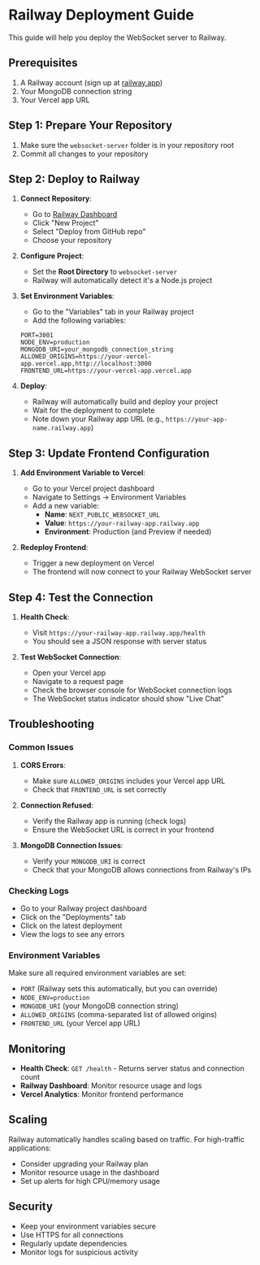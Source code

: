 # Railway Deployment Guide

This guide will help you deploy the WebSocket server to Railway.

## Prerequisites

1. A Railway account (sign up at [railway.app](https://railway.app))
2. Your MongoDB connection string
3. Your Vercel app URL

## Step 1: Prepare Your Repository

1. Make sure the `websocket-server` folder is in your repository root
2. Commit all changes to your repository

## Step 2: Deploy to Railway

1. **Connect Repository**:
   - Go to [Railway Dashboard](https://railway.app/dashboard)
   - Click "New Project"
   - Select "Deploy from GitHub repo"
   - Choose your repository

2. **Configure Project**:
   - Set the **Root Directory** to `websocket-server`
   - Railway will automatically detect it's a Node.js project

3. **Set Environment Variables**:
   - Go to the "Variables" tab in your Railway project
   - Add the following variables:

   ```
   PORT=3001
   NODE_ENV=production
   MONGODB_URI=your_mongodb_connection_string
   ALLOWED_ORIGINS=https://your-vercel-app.vercel.app,http://localhost:3000
   FRONTEND_URL=https://your-vercel-app.vercel.app
   ```

4. **Deploy**:
   - Railway will automatically build and deploy your project
   - Wait for the deployment to complete
   - Note down your Railway app URL (e.g., `https://your-app-name.railway.app`)

## Step 3: Update Frontend Configuration

1. **Add Environment Variable to Vercel**:
   - Go to your Vercel project dashboard
   - Navigate to Settings → Environment Variables
   - Add a new variable:
     - **Name**: `NEXT_PUBLIC_WEBSOCKET_URL`
     - **Value**: `https://your-railway-app.railway.app`
     - **Environment**: Production (and Preview if needed)

2. **Redeploy Frontend**:
   - Trigger a new deployment on Vercel
   - The frontend will now connect to your Railway WebSocket server

## Step 4: Test the Connection

1. **Health Check**:
   - Visit `https://your-railway-app.railway.app/health`
   - You should see a JSON response with server status

2. **Test WebSocket Connection**:
   - Open your Vercel app
   - Navigate to a request page
   - Check the browser console for WebSocket connection logs
   - The WebSocket status indicator should show "Live Chat"

## Troubleshooting

### Common Issues

1. **CORS Errors**:
   - Make sure `ALLOWED_ORIGINS` includes your Vercel app URL
   - Check that `FRONTEND_URL` is set correctly

2. **Connection Refused**:
   - Verify the Railway app is running (check logs)
   - Ensure the WebSocket URL is correct in your frontend

3. **MongoDB Connection Issues**:
   - Verify your `MONGODB_URI` is correct
   - Check that your MongoDB allows connections from Railway's IPs

### Checking Logs

- Go to your Railway project dashboard
- Click on the "Deployments" tab
- Click on the latest deployment
- View the logs to see any errors

### Environment Variables

Make sure all required environment variables are set:
- `PORT` (Railway sets this automatically, but you can override)
- `NODE_ENV=production`
- `MONGODB_URI` (your MongoDB connection string)
- `ALLOWED_ORIGINS` (comma-separated list of allowed origins)
- `FRONTEND_URL` (your Vercel app URL)

## Monitoring

- **Health Check**: `GET /health` - Returns server status and connection count
- **Railway Dashboard**: Monitor resource usage and logs
- **Vercel Analytics**: Monitor frontend performance

## Scaling

Railway automatically handles scaling based on traffic. For high-traffic applications:
- Consider upgrading your Railway plan
- Monitor resource usage in the dashboard
- Set up alerts for high CPU/memory usage

## Security

- Keep your environment variables secure
- Use HTTPS for all connections
- Regularly update dependencies
- Monitor logs for suspicious activity
